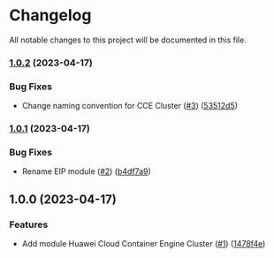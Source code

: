 # Changelog

All notable changes to this project will be documented in this file.

### [1.0.2](https://github.com/cloud-labs-infra/terraform-huaweicloud-cce-cluster/compare/v1.0.1...v1.0.2) (2023-04-17)


### Bug Fixes

* Change naming convention for CCE Cluster ([#3](https://github.com/cloud-labs-infra/terraform-huaweicloud-cce-cluster/issues/3)) ([53512d5](https://github.com/cloud-labs-infra/terraform-huaweicloud-cce-cluster/commit/53512d5d77a959adecefbb6e5a9fa5aa3b03daa1))

### [1.0.1](https://github.com/cloud-labs-infra/terraform-huaweicloud-cce-cluster/compare/v1.0.0...v1.0.1) (2023-04-17)


### Bug Fixes

* Rename EIP module ([#2](https://github.com/cloud-labs-infra/terraform-huaweicloud-cce-cluster/issues/2)) ([b4df7a9](https://github.com/cloud-labs-infra/terraform-huaweicloud-cce-cluster/commit/b4df7a95dc3629a53bd217cdcd84422f7fdacc72))

## 1.0.0 (2023-04-17)


### Features

* Add module Huawei Cloud Container Engine Cluster ([#1](https://github.com/cloud-labs-infra/terraform-huaweicloud-cce-cluster/issues/1)) ([1478f4e](https://github.com/cloud-labs-infra/terraform-huaweicloud-cce-cluster/commit/1478f4ef5eed0dbdeac98ec871f0482ed11ea368))
